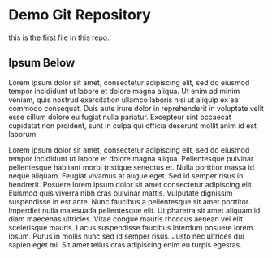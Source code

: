 # Demo Git Repository

this is the first file in this repo.


## Ipsum Below

Lorem ipsum dolor sit amet, consectetur adipiscing elit, sed do eiusmod tempor incididunt ut labore et dolore magna aliqua. 
Ut enim ad minim veniam, quis nostrud exercitation ullamco laboris nisi ut aliquip ex ea commodo consequat. Duis aute irure 
dolor in reprehenderit in voluptate velit esse cillum dolore eu fugiat nulla pariatur. Excepteur sint occaecat cupidatat non 
proident, sunt in culpa qui officia deserunt mollit anim id est laborum.

Lorem ipsum dolor sit amet, consectetur adipiscing elit, sed do eiusmod tempor incididunt ut labore et dolore magna aliqua. Pellentesque pulvinar pellentesque habitant morbi tristique senectus et. Nulla porttitor massa id neque aliquam. Feugiat vivamus at augue eget. Sed id semper risus in hendrerit. Posuere lorem ipsum dolor sit amet consectetur adipiscing elit. Euismod quis viverra nibh cras pulvinar mattis. Vulputate dignissim suspendisse in est ante. Nunc faucibus a pellentesque sit amet porttitor. Imperdiet nulla malesuada pellentesque elit. Ut pharetra sit amet aliquam id diam maecenas ultricies. Vitae congue mauris rhoncus aenean vel elit scelerisque mauris. Lacus suspendisse faucibus interdum posuere lorem ipsum. Purus in mollis nunc sed id semper risus. Justo nec ultrices dui sapien eget mi. Sit amet tellus cras adipiscing enim eu turpis egestas.